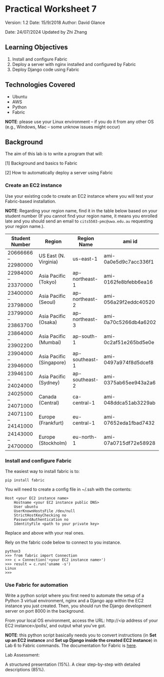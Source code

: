 # Practical Worksheet 7

Version: 1.2 Date: 15/9/2018 Author: David Glance

Date: 24/07/2024 Updated by Zhi Zhang

## Learning Objectives

1. Install and configure Fabric
2. Deploy a server with nginx installed and configured by Fabric
3. Deploy Django code using Fabric

## Technologies Covered

* Ubuntu
* AWS
* Python
* Fabric

**NOTE**: please use your Linux environment – if you do it from any other OS (e.g., Windows, Mac – some unknow issues might occur)

## Background

The aim of this lab is to write a program that will:
 
[1] Background and basics to Fabric

[2] How to automatically deploy a server using Fabric

### Create an EC2 instance

Use your existing code to create an EC2 instance where you will test your Fabric-based installation.

**NOTE**: Regarding your region name, find it in the table below based on your student number (If you cannot find your region name, it means you enrolled late and you should send an email to `cits5503-pmc@uwa.edu.au` requesting your region name.).

| Student Number | Region | Region Name | ami id |
| --- | --- | --- | --- |
| 20666666 – 22980000 | US East (N. Virginia) |	us-east-1 |	ami-0a0e5d9c7acc336f1 |
| 22984000 – 23370000 | Asia Pacific (Tokyo)	| ap-northeast-1	| ami-0162fe8bfebb6ea16 |
| 23400000 – 23798000 | Asia Pacific (Seoul)	| ap-northeast-2	| ami-056a29f2eddc40520 |
| 23799000 – 23863700 | Asia Pacific (Osaka)	| ap-northeast-3	| ami-0a70c5266db4a6202 |
| 23864000 – 23902200 | Asia Pacific (Mumbai)	| ap-south-1	| ami-0c2af51e265bd5e0e |
| 23904000 – 23946000 | Asia Pacific (Singapore)	| ap-southeast-1	| ami-0497a974f8d5dcef8 |
| 23946100 – 24024000 | Asia Pacific (Sydney)	| ap-southeast-2	| ami-0375ab65ee943a2a6 |
| 24025000 – 24071000 | Canada (Central)	| ca-central-1	| ami-048ddca51ab3229ab |
| 24071100 – 24141000 | Europe (Frankfurt)	| eu-central-1	| ami-07652eda1fbad7432 |
| 24143000 – 24700000 | Europe (Stockholm)	| eu-north-1	| ami-07a0715df72e58928 |

### Install and configure Fabric 

The easiest way to install fabric is to:

```
pip install fabric
```

You will need to create a config file in ~/.ssh with the contents:

```
Host <your EC2 instance name>
	Hostname <your EC2 instance public DNS>
	User ubuntu
	UserKnownHostsFile /dev/null
	StrictHostKeyChecking no
	PasswordAuthentication no
	IdentityFile <path to your private key>
```

Replace **<your EC2 instance name>** and **<your EC2 instance public IPv4 DNS>** above with your real ones.

Rely on the fabric code below to connect to you instance.

```
python3
>>> from fabric import Connection
>>> c = Connection('<your EC2 instance name>')
>>> result = c.run('uname -s')
Linux
>>>
```

### Use Fabric for automation

Write a python script where you first need to automate the setup of a Python 3 virtual environment, nginx and a Django app within the EC2 instance you just created. Then, you should run the Django development server on port 8000 in the background.

From your local OS environment, access the URL: http://\<ip address of your EC2 instance>/polls/, and output what you've got. 

**NOTE**:  this python script basically needs you to convert instructions (in **Set up an EC2 instance** and **Set up Django inside the created EC2 instance**) in Lab 6 to Fabric commands. The documentation for Fabric is [here](http://docs.fabfile.org/en/2.0/).

Lab Assessment:
	
A structured presentation (15%). A clear step-by-step with detailed descriptions (85%). 


